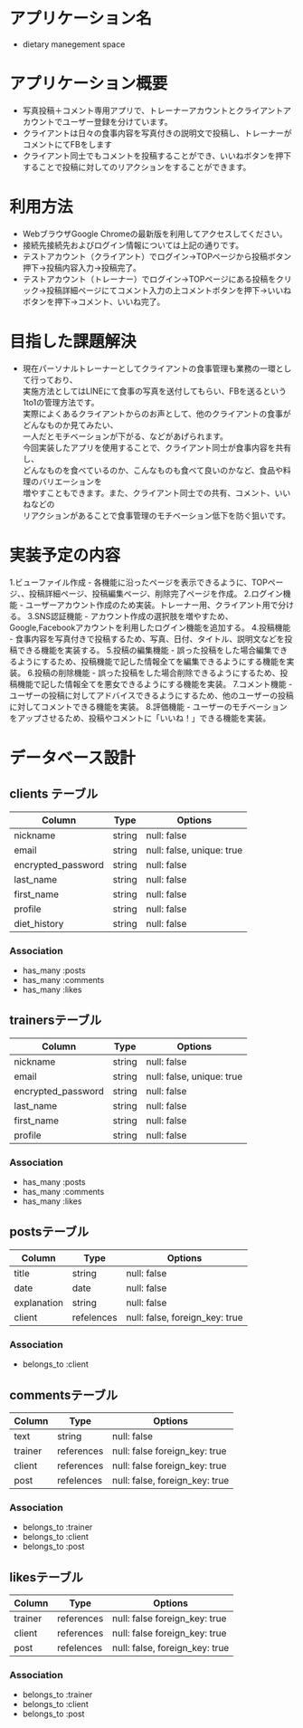# アプリケーション名
  - dietary manegement space

# アプリケーション概要
  - 写真投稿＋コメント専用アプリで、トレーナーアカウントとクライアントアカウントでユーザー登録を分けています。
  - クライアントは日々の食事内容を写真付きの説明文で投稿し、トレーナーがコメントにてFBをします
  - クライアント同士でもコメントを投稿することができ、いいねボタンを押下することで投稿に対してのリアクションをすることができます。


# 利用方法
  - WebブラウザGoogle Chromeの最新版を利用してアクセスしてください。
  - 接続先接続先およびログイン情報については上記の通りです。
  - テストアカウント（クライアント）でログイン→TOPページから投稿ボタン押下→投稿内容入力→投稿完了。
  - テストアカウント（トレーナー）でログイン→TOPページにある投稿をクリック→投稿詳細ページにてコメント入力の上コメントボタンを押下→いいねボタンを押下→コメント、いいね完了。

# 目指した課題解決
  - 現在パーソナルトレーナーとしてクライアントの食事管理も業務の一環として行っており、  
  実施方法としてはLINEにて食事の写真を送付してもらい、FBを送るという1to1の管理方法です。  
  実際によくあるクライアントからのお声として、他のクライアントの食事がどんなものか見てみたい、  
  一人だとモチベーションが下がる、などがあげられます。  
  今回実装したアプリを使用することで、クライアント同士が食事内容を共有し、  
  どんなものを食べているのか、こんなものも食べて良いのかなど、食品や料理のバリエーションを  
  増やすこともできます。また、クライアント同士での共有、コメント、いいねなどの  
  リアクションがあることで食事管理のモチベーション低下を防ぐ狙いです。


# 実装予定の内容
  1.ビューファイル作成
    - 各機能に沿ったページを表示できるように、TOPページ、、投稿詳細ページ、投稿編集ページ、削除完了ページを作成。
  2.ログイン機能
    - ユーザーアカウント作成のため実装。トレーナー用、クライアント用で分ける。
  3.SNS認証機能
    - アカウント作成の選択肢を増やすため、Google,Facebookアカウントを利用したログイン機能を追加する。
  4.投稿機能
    - 食事内容を写真付きで投稿するため、写真、日付、タイトル、説明文などを投稿できる機能を実装する。
  5.投稿の編集機能
    - 誤った投稿をした場合編集できるようにするため、投稿機能で記した情報全てを編集できるようにする機能を実装。
  6.投稿の削除機能
    - 誤った投稿をした場合削除できるようにするため、投稿機能で記した情報全てを悪女できるようにする機能を実装。
  7.コメント機能
    - ユーザーの投稿に対してアドバイスできるようにするため、他のユーザーの投稿に対してコメントできる機能を実装。
  8.評価機能
    - ユーザーのモチベーションをアップさせるため、投稿やコメントに「いいね！」できる機能を実装。


# データベース設計

## clients テーブル

| Column             | Type    | Options                   |
| ------------------ | ------- | ------------------------- |
| nickname           | string  | null: false               |
| email              | string  | null: false, unique: true |
| encrypted_password | string  | null: false               |
| last_name          | string  | null: false               |
| first_name         | string  | null: false               |
| profile            | string  | null: false               |
| diet_history       | string  | null: false               |

### Association

- has_many :posts
- has_many :comments
- has_many :likes

## trainersテーブル

| Column             | Type    | Options                   |
| ------------------ | ------- | ------------------------- |
| nickname           | string  | null: false               |
| email              | string  | null: false, unique: true |
| encrypted_password | string  | null: false               |
| last_name          | string  | null: false               |
| first_name         | string  | null: false               |
| profile            | string  | null: false               |

### Association

- has_many :posts
- has_many :comments
- has_many :likes

## postsテーブル

| Column      | Type        | Options                        |
| ----------- | ----------- | ------------------------------ |
| title       | string      | null: false                    |
| date        | date        | null: false                    |
| explanation | string      | null: false                    |
| client      | refelences  | null: false, foreign_key: true |

### Association

- belongs_to :client

## commentsテーブル

| Column  | Type       | Options                        |
| ------- | ---------- | ------------------------------ |
| text    | string     | null: false                    |
| trainer | references | null: false  foreign_key: true |
| client  | references | null: false  foreign_key: true |
| post    | refelences | null: false, foreign_key: true |

### Association

- belongs_to :trainer
- belongs_to :client
- belongs_to :post

## likesテーブル

| Column  | Type       | Options                        |
| ------- | ---------- | ------------------------------ |
| trainer | references | null: false  foreign_key: true |
| client  | references | null: false  foreign_key: true |
| post    | refelences | null: false, foreign_key: true |

### Association

- belongs_to :trainer
- belongs_to :client
- belongs_to :post